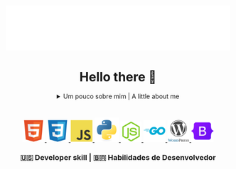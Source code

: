 
<a href="https://github.com/vitooficiall">
  <img src="https://github.com/vitooficiall/vitooficiall/raw/main/pkg/icons/banner.svg" style="max-width: 100%;" />
</a>

<h1 align="center">Hello there 👋 </h1>

<details>
  <summary align="center"> Um pouco sobre mim | A little about me </summary>
  
  <table align="center">
    <td align="center">🇧🇷 Português</td>
    <td align="center">🇺🇸 English</td>
    <tr></tr>
    <td>
      😁 Eu sou focado em seguraça ofensiva e desenvolvimento web.<br>
      <br>🔸 Meus hobbies são:
      <br>- 🐛 Procurar bugs (pesquisador de segurança)
      <br>- 🧑‍💻 Desenvolver algumas coisas
      <br>- ⚽️ Praticar Esportes
    </td>
    <td>
      😁 I'm focused on offensive security and development web.<br>
      <br>🔸 My hobbies are:
      <br>- 🐛 Bug hunter (researcher security)
      <br>- 🧑‍💻 Development of some things
      <br>- ⚽️ Play sports 
    </td>
  </table>
  <h1>
</details>

<h1></h1>
<div>
  <a href="https://github.com/vitooficiall">
    <p align="center">
       <img src="https://github.com/devicons/devicon/raw/master/icons/html5/html5-original.svg"  height="50rem"/>
       <img src="https://github.com/devicons/devicon/raw/master/icons/css3/css3-original.svg"  height="50rem"/>
       <img src="https://github.com/devicons/devicon/raw/master/icons/javascript/javascript-original.svg"  height="50rem"/>
       <img src="https://github.com/devicons/devicon/raw/master/icons/python/python-original.svg" height="55rem"/>
       <img src="https://github.com/devicons/devicon/raw/master/icons/nodejs/nodejs-original.svg"  height="47rem"/>
       <img src="https://github.com/devicons/devicon/raw/master/icons/go/go-original-wordmark.svg"  height="50rem"/>
       <img src="https://github.com/devicons/devicon/raw/master/icons/wordpress/wordpress-original.svg"  height="50rem"/>
       <img src="https://github.com/devicons/devicon/raw/master/icons/bootstrap/bootstrap-original.svg" height="50rem"/>  
    </p>
  </a>
  
  <h3 align="center"> 🇺🇸 Developer skill | 🇧🇷 Habilidades de Desenvolvedor </h4>
</div>
